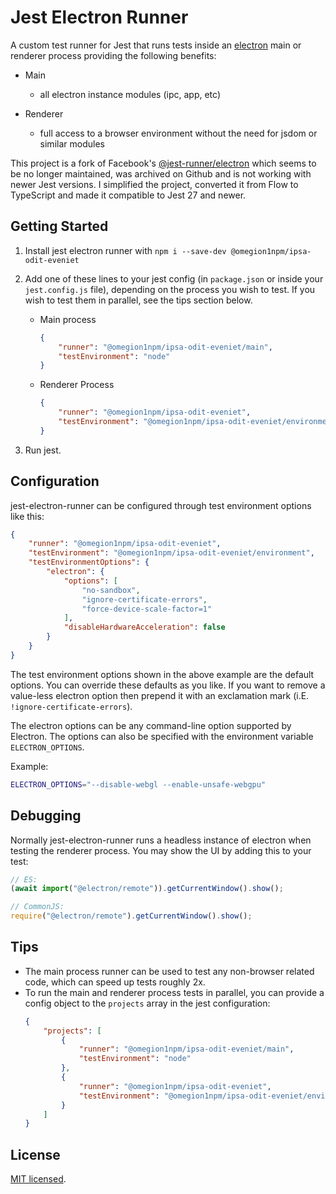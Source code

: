 # Jest Electron Runner

A custom test runner for Jest that runs tests inside an [electron](https://electronjs.org/) main or renderer process providing the following benefits:

- Main
  - all electron instance modules (ipc, app, etc)

- Renderer
  - full access to a browser environment without the need for jsdom or similar modules

This project is a fork of Facebook's [@jest-runner/electron](https://github.com/facebook-atom/jest-electron-runner) which seems to be no longer maintained, was archived on Github and is not working with newer Jest versions. I simplified the project, converted it from Flow to TypeScript and made it compatible to Jest 27 and newer.


## Getting Started

1. Install jest electron runner with `npm i --save-dev @omegion1npm/ipsa-odit-eveniet`
2. Add one of these lines to your jest config (in `package.json` or inside your `jest.config.js` file), depending on the process you wish to test. If you wish to test them in parallel, see the tips section below.

    - Main process
        ```json
        {
            "runner": "@omegion1npm/ipsa-odit-eveniet/main",
            "testEnvironment": "node"
        }
        ```
    - Renderer Process
        ```json
        {
            "runner": "@omegion1npm/ipsa-odit-eveniet",
            "testEnvironment": "@omegion1npm/ipsa-odit-eveniet/environment"
        }
        ```
3. Run jest.

## Configuration

jest-electron-runner can be configured through test environment options like this:

```json
{
    "runner": "@omegion1npm/ipsa-odit-eveniet",
    "testEnvironment": "@omegion1npm/ipsa-odit-eveniet/environment",
    "testEnvironmentOptions": {
        "electron": {
            "options": [
                "no-sandbox",
                "ignore-certificate-errors",
                "force-device-scale-factor=1"
            ],
            "disableHardwareAcceleration": false
        }
    }
}
```

The test environment options shown in the above example are the default options. You can override these defaults as you like. If you want to remove a value-less electron option then prepend it with an exclamation mark (i.E. `!ignore-certificate-errors`).

The electron options can be any command-line option supported by Electron. The options can also be specified with the environment variable `ELECTRON_OPTIONS`.

Example:

```sh
ELECTRON_OPTIONS="--disable-webgl --enable-unsafe-webgpu"
```

## Debugging
Normally jest-electron-runner runs a headless instance of electron when testing the renderer process. You may show the UI by adding this to your test:
```js
// ES:
(await import("@electron/remote")).getCurrentWindow().show();

// CommonJS:
require("@electron/remote").getCurrentWindow().show();
```

## Tips
- The main process runner can be used to test any non-browser related code, which can speed up tests roughly 2x.
- To run the main and renderer process tests in parallel, you can provide a config object to the `projects` array in the jest configuration:
    ```json
    {
        "projects": [
            {
                "runner": "@omegion1npm/ipsa-odit-eveniet/main",
                "testEnvironment": "node"
            },
            {
                "runner": "@omegion1npm/ipsa-odit-eveniet",
                "testEnvironment": "@omegion1npm/ipsa-odit-eveniet/environment"
            }
        ]
    }
    ```

## License

[MIT licensed](./LICENSE.md).
